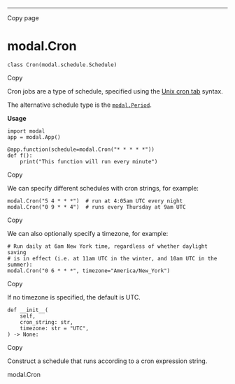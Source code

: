* * *

Copy page

# modal.Cron

    class Cron(modal.schedule.Schedule)

Copy

Cron jobs are a type of schedule, specified using the [Unix cron
tab](https://crontab.guru/) syntax.

The alternative schedule type is the
[`modal.Period`](https://modal.com/docs/reference/modal.Period).

**Usage**

    import modal
    app = modal.App()

    @app.function(schedule=modal.Cron("* * * * *"))
    def f():
        print("This function will run every minute")

Copy

We can specify different schedules with cron strings, for example:

    modal.Cron("5 4 * * *")  # run at 4:05am UTC every night
    modal.Cron("0 9 * * 4")  # runs every Thursday at 9am UTC

Copy

We can also optionally specify a timezone, for example:

    # Run daily at 6am New York time, regardless of whether daylight saving
    # is in effect (i.e. at 11am UTC in the winter, and 10am UTC in the summer):
    modal.Cron("0 6 * * *", timezone="America/New_York")

Copy

If no timezone is specified, the default is UTC.

    def __init__(
        self,
        cron_string: str,
        timezone: str = "UTC",
    ) -> None:

Copy

Construct a schedule that runs according to a cron expression string.

modal.Cron
